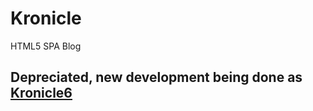 Kronicle
========

HTML5 SPA Blog

## Depreciated, new development being done as [Kronicle6](https://github.com/Prodigious-Aim-Solutions/Kronicle6)
